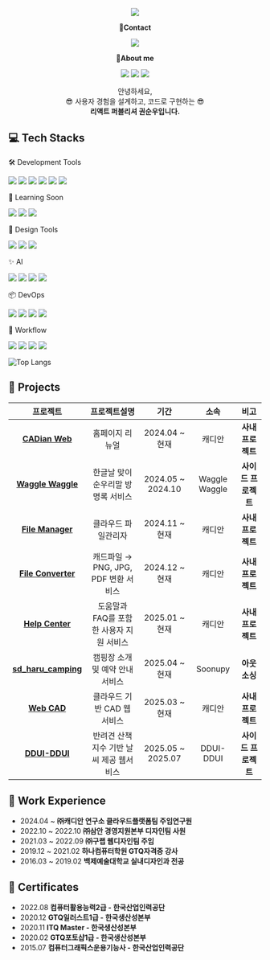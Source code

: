 <!-- header -->
<p align='center'>
  <img src="https://capsule-render.vercel.app/api?type=waving&color=ACBCFF&fontColor=0F1035&height=240&section=header&text=Welcome+to+soonupy's+Github!👋&fontSize=32"/>
</p>

<!-- Contact badge -->
<p align='center'><strong>📧Contact</strong></p>
<p align='center'>
  <!-- Mail -->
  <a href="mailto:soonupy@naver.com"><img src="https://img.shields.io/badge/soonupy97@naver.com-%2303C75A?style=flat-square&logo=naver&logoColor=white"/></a>
</p>
<!-- About me badge -->
<p align='center'><strong>👋About me</strong></p>
<p align='center'>
  <!-- Portfolio -->
  <a href="https://www.notion.so/215d8b3c5b6e803a9388edcb55d864b1"><img src="https://img.shields.io/badge/Notion-000000?style=flat-square&logo=notion&logoColor=white"/></a>
  <!-- Tistory -->
  <a href=""><img src="https://img.shields.io/badge/Tech Blog-000000?style=flat-square&logo=tistory&logoColor=white"/></a>
  <!-- Instagram -->
  <a href="https://www.instagram.com/soonupy?igsh=Ym9wMHVhdHFkbmlw&utm_source=qr"><img src="https://img.shields.io/badge/instagram-E4405F?style=flat-square&logo=instagram&logoColor=white"/></a>
</p>

<!-- 소개글 -->
<p align="center">
  안녕하세요,<br>
  😎 사용자 경험을 설계하고, 코드로 구현하는 😎<br>
  <strong>리액트 퍼블리셔 권순우입니다. </strong>
</p>

<!-- 기술 스택 -->
## 💻 Tech Stacks
<!-- Frontend -->

<!-- Using Tools -->
🛠️ Development Tools
<p>
  <img src="https://img.shields.io/badge/HTML5-E34F26?style=flat-square&logo=html5&logoColor=white"/>
  <img src="https://img.shields.io/badge/JavaScript-F7DF1E?style=flat-square&logo=javascript&logoColor=white"/>
  <img src="https://img.shields.io/badge/TypeScript-3178C6?style=flat-square&logo=typescript&logoColor=white"/>
  <img src="https://img.shields.io/badge/React-61DAFB?style=flat-square&logo=react&logoColor=white"/>
  <img src="https://img.shields.io/badge/CSS-1572B6?style=flat-square&logo=css3&logoColor=white"/>
  <img src="https://img.shields.io/badge/SCSS-CC6699?style=flat-square&logo=sass&logoColor=white"/>
</p>

<!-- Todo Tools -->
🌱 Learning Soon
<p>
  <img src="https://img.shields.io/badge/Next.js-000000?style=flat-square&logo=nextdotjs&logoColor=white"/>
  <img src="https://img.shields.io/badge/Tailwind CSS-06B6D4?style=flat-square&logo=tailwindcss&logoColor=white"/>
  <img src="https://img.shields.io/badge/React_Native-20232A?style=flat-square&logo=react&logoColor=61DAFB"/>
</p>

<!-- Design Tools -->
🎨 Design Tools
<p>
  <img src="https://img.shields.io/badge/Figma-F24E1E?style=flat-square&logo=figma&logoColor=white"/>
  <img src="https://img.shields.io/badge/Photoshop-31A8FF?style=flat-square&logo=adobe&logoColor=white"/>
  <img src="https://img.shields.io/badge/Illustrator-FF9A00?style=flat-square&logo=adobeillustrator&logoColor=white"/>
</p>

<!-- AI Tools -->
✨ AI
<p>
  <img src="https://img.shields.io/badge/Cursor%20AI-27272A?style=flat&logoColor=white"/>
  <img src="https://img.shields.io/badge/ChatGPT-10A37F?style=flat&logo=openai&logoColor=white"/>
  <img src="https://img.shields.io/badge/Gemini%20AI-4285F4?style=flat&logo=google&logoColor=white"/>
  <img src="https://img.shields.io/badge/Claude%20AI-FF6F00?style=flat&logo=anthropic&logoColor=white"/>
</p>

<!-- ETC Tools -->
📦 DevOps
<p>
  <img src="https://img.shields.io/badge/Git-F05032?style=flat-square&logo=git&logoColor=white"/>
  <img src="https://img.shields.io/badge/GitHub-181717?style=flat-square&logo=github&logoColor=white"/>
  <img src="https://img.shields.io/badge/GitLab-FC6D26?style=flat-square&logo=gitlab&logoColor=white"/>
  <img src="https://img.shields.io/badge/Sourcetree-0052CC?style=flat&logo=sourcetree&logoColor=white"/>
</p>

🧩 Workflow
<p>
  <img src="https://img.shields.io/badge/Jira-0053CC?style=flat-square&logo=jira&logoColor=white"/>
  <img src="https://img.shields.io/badge/Slack-4A154B?style=flat&logo=slack&logoColor=white"/>
  <img src="https://img.shields.io/badge/Notion-000000?style=flat-square&logo=notion&logoColor=white"/>
  <img src="https://img.shields.io/badge/NAVER%20Works-03C75A?style=flat&logo=naver&logoColor=white"/>
</p>


<!-- 사용한 언어 순위 카드 -->
<!-- ![Top Langs](https://github-readme-stats.vercel.app/api/top-langs/?username=soonupy&layout=compact&theme=algolia) -->
![Top Langs](https://github-readme-stats.vercel.app/api/top-langs/?username=soonupy&layout=compact&theme=dark&langs_count=10)


<!-- GitHub Stats Card -->
<!--  [![SeungAh-Yoo99's GitHub stats](https://github-readme-stats.vercel.app/api?username=SeungAh-Yoo99&show_icons=true&theme=tokyonight)](https://github.com/SeungAh-Yoo99/github-readme-stats) -->

<!-- 프로젝트 -->
## 💾 Projects
|프로젝트|프로젝트설명|기간|소속|비고|
|:---:|:---:|:---:|:---:|:---:|
|<strong>[CADian Web](https://converter.cadian.com/)<strong>|홈페이지 리뉴얼|2024.04 ~ 현재|캐디안|<strong>사내 프로젝트<strong>|
|<strong>[Waggle Waggle](https://wagglewaggle.netlify.app/)<strong>|한글날 맞이 순우리말 방명록 서비스|2024.05 ~ 2024.10|Waggle Waggle|<strong>사이드 프로젝트</strong>|
|<strong>[File Manager](https://file.cadian.com/)<strong>|클라우드 파일관리자|2024.11 ~ 현재|캐디안|<strong>사내 프로젝트<strong>|
|<strong>[File Converter](https://converter.cadian.com/)<strong>|캐드파일 → PNG, JPG, PDF 변환 서비스|2024.12 ~ 현재|캐디안|<strong>사내 프로젝트<strong>|
|<strong>[Help Center](https://help.cadian.com/ko/)<strong>|도움말과 FAQ를 포함한 사용자 지원 서비스|2025.01 ~ 현재|캐디안|<strong>사내 프로젝트<strong>|
|<strong>[sd_haru_camping](https://haru-auto-camping.imweb.me/)<strong>|캠핑장 소개 및 예약 안내 서비스|2025.04 ~ 현재|Soonupy|<strong>아웃소싱<strong>|
|<strong>[Web CAD](https://help.cadian.com/ko/)<strong>|클라우드 기반 CAD 웹 서비스|2025.03 ~ 현재|캐디안|<strong>사내 프로젝트<strong>|
|<strong>[DDUI-DDUI](https://www.dduiddui.kr/)<strong>|반려견 산책 지수 기반 날씨 제공 웹서비스|2025.05 ~ 2025.07|DDUI-DDUI|<strong>사이드 프로젝트<strong>|

<!-- 경험 -->
## 🏃 Work Experience
<ul>
  <li>2024.04 ~ <strong>㈜캐디안 연구소 클라우드플랫폼팀 주임연구원</strong></li>
  <li>2022.10 ~ 2022.10 <strong>㈜삼안 경영지원본부 디자인팀 사원</strong></li>
  <li>2021.03 ~ 2022.09 <strong>㈜구랩 웹디자인팀 주임</strong></li>
  <li>2019.12 ~ 2021.02 <strong>하나컴퓨터학원 GTQ자격증 강사</strong></li>
  <li>2016.03 ~ 2019.02 <strong>백제예술대학교 실내디자인과 전공</strong></li>
</ul>

<!-- 자격증 -->
## 📜 Certificates
<ul>
  <li>2022.08 <strong>컴퓨터활용능력2급 - 한국산업인력공단</strong></li>
  <li>2020.12 <strong>GTQ일러스트1급 - 한국생산성본부</strong></li>
  <li>2020.11 <strong>ITQ Master - 한국생산성본부</strong></li>
  <li>2020.02 <strong>GTQ포토샵1급 - 한국생산성본부</strong></li>
  <li>2015.07 <strong>컴퓨터그래픽스운용기능사 - 한국산업인력공단</strong></li>
</ul>

